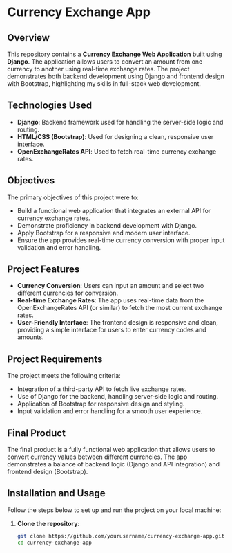 # Currency Exchange App

## Overview

This repository contains a **Currency Exchange Web Application** built using **Django**. The application allows users to convert an amount from one currency to another using real-time exchange rates. The project demonstrates both backend development using Django and frontend design with Bootstrap, highlighting my skills in full-stack web development.

## Technologies Used

- **Django**: Backend framework used for handling the server-side logic and routing.
- **HTML/CSS (Bootstrap)**: Used for designing a clean, responsive user interface.
- **OpenExchangeRates API**: Used to fetch real-time currency exchange rates.

## Objectives

The primary objectives of this project were to:

- Build a functional web application that integrates an external API for currency exchange rates.
- Demonstrate proficiency in backend development with Django.
- Apply Bootstrap for a responsive and modern user interface.
- Ensure the app provides real-time currency conversion with proper input validation and error handling.

## Project Features

- **Currency Conversion**: Users can input an amount and select two different currencies for conversion.
- **Real-time Exchange Rates**: The app uses real-time data from the OpenExchangeRates API (or similar) to fetch the most current exchange rates.
- **User-Friendly Interface**: The frontend design is responsive and clean, providing a simple interface for users to enter currency codes and amounts.

## Project Requirements

The project meets the following criteria:

- Integration of a third-party API to fetch live exchange rates.
- Use of Django for the backend, handling server-side logic and routing.
- Application of Bootstrap for responsive design and styling.
- Input validation and error handling for a smooth user experience.

## Final Product

The final product is a fully functional web application that allows users to convert currency values between different currencies. The app demonstrates a balance of backend logic (Django and API integration) and frontend design (Bootstrap). 

## Installation and Usage

Follow the steps below to set up and run the project on your local machine:

1. **Clone the repository**:
   ```bash
   git clone https://github.com/yourusername/currency-exchange-app.git
   cd currency-exchange-app
